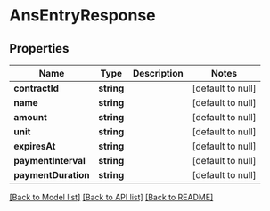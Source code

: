 # AnsEntryResponse

## Properties
Name | Type | Description | Notes
------------ | ------------- | ------------- | -------------
**contractId** | **string** |  | [default to null]
**name** | **string** |  | [default to null]
**amount** | **string** |  | [default to null]
**unit** | **string** |  | [default to null]
**expiresAt** | **string** |  | [default to null]
**paymentInterval** | **string** |  | [default to null]
**paymentDuration** | **string** |  | [default to null]

[[Back to Model list]](../README.md#documentation-for-models) [[Back to API list]](../README.md#documentation-for-api-endpoints) [[Back to README]](../README.md)


